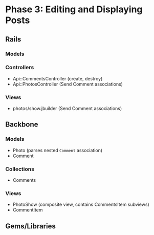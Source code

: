 # Phase 3: Editing and Displaying Posts

## Rails
### Models

### Controllers
* Api::CommentsController (create, destroy)
* Api::PhotosController (Send Comment associations)

### Views
* photos/show.jbuilder (Send Comment associations)

## Backbone
### Models
* Photo (parses nested `Comment` association)
* Comment

### Collections
* Comments

### Views
* PhotoShow (composite view, contains CommentsItem subviews)
* CommentItem

## Gems/Libraries
